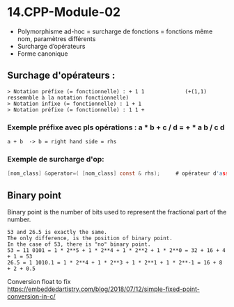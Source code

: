 # 14.CPP-Module-02

* Polymorphisme ad-hoc = surcharge de fonctions = fonctions même nom, paramètres différents 
* Surcharge d’opérateurs
* Forme canonique

## Surchage d'opérateurs :
```
> Notation préfixe (= fonctionnelle) : + 1 1             (+(1,1) ressemnble à la notation fonctionnelle)  
> Notation infixe (= fonctionnelle) : 1 + 1  
> Notation préfixe (= fonctionnelle) : 1 1 + 
```

### Exemple préfixe avec pls opérations : a * b + c / d = + * a b / c d
```
a + b  -> b = right hand side = rhs
```
### Exemple de surcharge d'op:  
``` c
[nom_class] &operator=( [nom_class] const & rhs);     # opérateur d'assignation
 ```
 
## Binary point
 Binary point  is the number of bits used to represent the fractional part of the number.
```
53 and 26.5 is exactly the same. 
The only difference, is the position of binary point. 
In the case of 53, there is "no" binary point.
53 = 11 0101 = 1 * 2**5 + 1 * 2**4 + 1 * 2**2 + 1 * 2**0 = 32 + 16 + 4 + 1 = 53
26.5 = 1 1010.1 = 1 * 2**4 + 1 * 2**3 + 1 * 2**1 + 1 * 2**-1 = 16 + 8 + 2 + 0.5
```
Conversion float to fix
https://embeddedartistry.com/blog/2018/07/12/simple-fixed-point-conversion-in-c/
